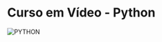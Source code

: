 # Curso em Vídeo - Python

![PYTHON](https://scontent-gru2-2.xx.fbcdn.net/v/t39.30808-6/327109699_601986431770543_6621341106770029150_n.png?stp=dst-png_s960x960&_nc_cat=102&ccb=1-7&_nc_sid=5f2048&_nc_eui2=AeEYUPvpkoj27dJ4JKVFRN1kS4b6dke3Ib9Lhvp2R7chv5w38kGl6vNPypSCOADIEZzPMJoETCT-EPFr0qhTCH0d&_nc_ohc=-lgiJKr1HrUAX-918kv&_nc_ht=scontent-gru2-2.xx&oh=00_AfC2uTH8P9nkP5aRMoGiLocLvy-s2F5rHfwUUuyWbEpv8A&oe=6538310F)
